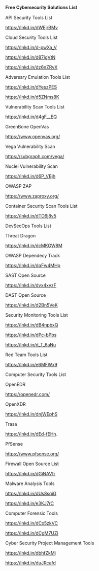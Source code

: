 𝐅𝐫𝐞𝐞 𝐂𝐲𝐛𝐞𝐫𝐬𝐞𝐜𝐮𝐫𝐢𝐭𝐲 𝐒𝐨𝐥𝐮𝐭𝐢𝐨𝐧𝐬 𝐋𝐢𝐬𝐭

API Security Tools List

https://lnkd.in/dWEjrBMv

Cloud Security Tools List

https://lnkd.in/d-pwXa_V

https://lnkd.in/d87igVtN

https://lnkd.in/dz6nZRvX

Adversary Emulation Tools List

https://lnkd.in/dYeszPES

https://lnkd.in/d5ZNms8K

Vulnerability Scan Tools List

https://lnkd.in/d4gF__EQ

GreenBone OpenVas

https://www.openvas.org/

Vega Vulnerability Scan

https://subgraph.com/vega/

Nuclei Vulnerability Scan

https://lnkd.in/d6P_VBjh

OWASP ZAP

https://www.zaproxy.org/

Container Security Scan Tools List

https://lnkd.in/dTD6j8v5

DevSecOps Tools List

Threat Dragon

https://lnkd.in/dcMKGW8M

OWASP Dependecy Track

https://lnkd.in/dqFw4MHp

SAST Open Source

https://lnkd.in/dvx4xyzF

DAST Open Source

https://lnkd.in/d2Bn5VeK

Security Monitoring Tools List

https://lnkd.in/dB4npbxQ

https://lnkd.in/dPc-bPbs

https://lnkd.in/d_T_6aNu

Red Team Tools List

https://lnkd.in/e6MFWx9

Computer Security Tools List

OpenEDR

https://openedr.com/

OpenXDR

https://lnkd.in/dnjWEphS

Trasa

https://lnkd.in/dEd-fEHn.

PfSense

https://www.pfsense.org/

Firewall Open Source List

https://lnkd.in/dGiNAVfr

Malware Analysis Tools

https://lnkd.in/dUs8sqiG

https://lnkd.in/e3KJ7rC

Computer Forensic Tools

https://lnkd.in/dCx5zkVC

https://lnkd.in/dCgM7UZi

Cyber Security Project Management Tools

https://lnkd.in/dbhfZkMj

https://lnkd.in/duJRcafd
